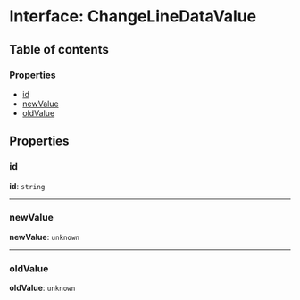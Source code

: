 # Interface: ChangeLineDataValue

## Table of contents

### Properties

* [id](/auto-docs/free-history-plugin/interfaces/ChangeLineDataValue.md#id)
* [newValue](/auto-docs/free-history-plugin/interfaces/ChangeLineDataValue.md#newvalue)
* [oldValue](/auto-docs/free-history-plugin/interfaces/ChangeLineDataValue.md#oldvalue)

## Properties

### id

**id**: `string`

***

### newValue

**newValue**: `unknown`

***

### oldValue

**oldValue**: `unknown`
